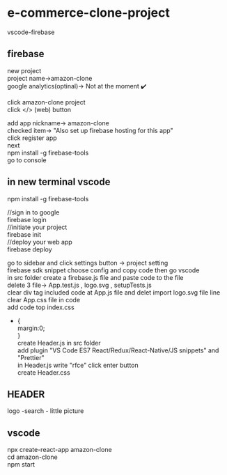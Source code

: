# e-commerce-clone-project

vscode-firebase

firebase
---
new project<br/>
project name->amazon-clone<br/>
google analytics(optinal)-> Not at the moment :heavy_check_mark:<br/>

click amazon-clone project<br/>
click </> (web) button<br/>

add app nickname-> amazon-clone<br/>
checked item-> "Also set up firebase hosting for this app"<br/>
click register app<br/>
next<br/>
npm install -g firebase-tools<br/>
go to console<br/>

in new terminal vscode
---
npm install -g firebase-tools

//sign in to google<br/>
firebase login<br/>
//initiate your project<br/>
firebase init<br/>
//deploy your web app<br/>
firebase deploy<br/>

go to sidebar and click settings button -> project setting<br/>
firebase sdk snippet choose config and copy code then go vscode<br/>
in src folder create a firebase.js file and paste code to the file</br>
delete 3 file-> App.test.js , logo.svg , setupTests.js</br>
clear div tag included code at App.js file and delet import logo.svg file line</br>
clear App.css file in code</br>
add code top index.css</br>
  * {</br>
    margin:0;</br>
  }</br>
create Header.js in src folder</br>
add plugin "VS Code ES7 React/Redux/React-Native/JS snippets" and "Prettier"</br>
in Header.js write "rfce" click enter button</br>
create Header.css</br>

HEADER
---
logo -search - little picture

vscode
---
npx create-react-app amazon-clone<br/>
cd amazon-clone<br/>
npm start<br/>
